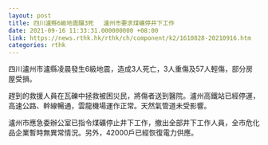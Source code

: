 ```yaml
---
layout: post
title: 四川瀘縣6級地震釀3死　 瀘州市要求煤礦停井下工作
date: 2021-09-16 11:33:31.000000000 +08:00
link: https://news.rthk.hk/rthk/ch/component/k2/1610828-20210916.htm
categories: rthk
---
```


四川瀘州市瀘縣凌晨發生6級地震，造成3人死亡，3人重傷及57人輕傷，部分房屋受損。

趕到的救援人員在瓦礫中拯救被困災民，將傷者送到醫院。瀘州高鐵站已經停運，高速公路、幹線暢通，雲龍機場運作正常。天然氣管道未受影響。

瀘州市應急委辦公室已指令煤礦停止井下工作，撤出全部井下工作人員，全市危化品企業暫時無異常情況。另外，42000戶已經恢復電力供應。
